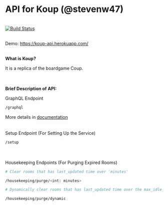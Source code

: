 # API for Koup (@stevenw47) 
\
[![Build Status](https://travis-ci.org/lazypanda10117/koup-api.svg?branch=master)](https://travis-ci.org/lazypanda10117/koup-api)

\
Demo: https://koup-api.herokuapp.com/

\
__What is Koup?__ 

It is a replica of the boardgame Coup.

\
\
__Brief Description of API:__

GraphQL Endpoint
```bash
/graphql
```
More details in [documentation](./docs/GraphQL_API.md)
\
\
\
Setup Endpoint (For Setting Up the Service)
```bash
/setup
```
\
\
Housekeeping Endpoints (For Purging Expired Rooms)
```bash
# Clear rooms that has last_updated time over 'minutes'

/housekeeping/purge/<int: minutes>
```
```bash
# Dynamically clear rooms that has last_updated time over the max_idle_minutes defined by the room

/housekeeping/purge/dynamic
```
